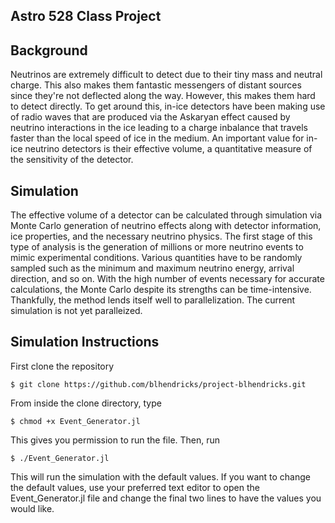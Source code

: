 ## Astro 528 Class Project
## Background
Neutrinos are extremely difficult to detect due to their tiny mass and neutral charge. This also makes them fantastic messengers of distant sources since they're not deflected along the way. However, this makes them hard to detect directly. To get around this, in-ice detectors have been making use of radio waves that are produced via the Askaryan effect caused by neutrino interactions in the ice leading to a charge inbalance that travels faster than the local speed of ice in the medium. An important value for in-ice neutrino detectors is their effective volume, a quantitative measure of the sensitivity of the detector.

## Simulation
The effective volume of a detector can be calculated through simulation via Monte Carlo generation of neutrino effects along with detector information, ice properties, and the necessary neutrino physics. The first stage of this type of analysis is the generation of millions or more neutrino events to mimic experimental conditions. Various quantities have to be randomly sampled such as the minimum and maximum neutrino energy, arrival direction, and so on. With the high number of events necessary for accurate calculations, the Monte Carlo despite its strengths can be time-intensive. Thankfully, the method lends itself well to parallelization. The current simulation is not yet paralleized.

## Simulation Instructions
First clone the repository
```
$ git clone https://github.com/blhendricks/project-blhendricks.git
```

From inside the clone directory, type
```
$ chmod +x Event_Generator.jl
```
This gives you permission to run the file. Then, run
```
$ ./Event_Generator.jl
```
This will run the simulation with the default values. If you want to change the default values, use your preferred text editor to open the Event_Generator.jl file and change the final two lines to have the values you would like.
